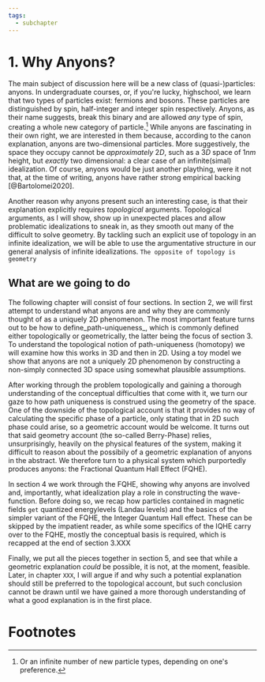 ```yaml
---
tags:
  - subchapter
---
```


# 1. Why Anyons?

The main subject of discussion here will be a new class of (quasi-)particles:
anyons. In undergraduate courses, or, if you're lucky, highschool, we learn that two types of particles exist: fermions and bosons. These particles are distinguished by spin, half-integer and integer spin respectively. Anyons, as their name suggests, break this binary and are allowed _any_ type of spin, creating a whole new category of particle.[^1] While anyons are fascinating in their own right, we are interested in them because, according to the canon explanation, anyons are two-dimensional particles. More suggestively, the space they occupy cannot be _approximately_ $2D$, such as a $3D$ space of $1nm$ height,
but _exactly_ two dimensional: a clear case of an infinite(simal) idealization. Of course, anyons would be just another plaything, were it not that, at the time of writing, anyons have rather strong empirical backing [@Bartolomei2020].

Another reason why anyons present such an interesting case, is that their explanation explicitly requires _topological_ arguments. Topological arguments, as I will show, show up in unexpected places and allow problematic idealizations to sneak in, as they smooth out many of the difficult to solve geometry. By tackling such an explicit use of topology in an infinite idealization, we will be able to use the argumentative structure in our general analysis of infinite idealizations. `The opposite of topology is geometry`

## What are we going to do

The following chapter will consist of four sections. In section 2, we will first attempt to understand what anyons are and why they are commonly thought of as a uniquely 2D phenomenon. The most important feature turns out to be how to define_path-uniqueness_, which is commonly defined either topologically or geometrically, the latter being the focus of section 3. To understand the topological notion of path-uniqueness (homotopy) we will examine how this works in 3D and then in 2D. Using a toy model we show that anyons are not a uniquely 2D phenomenon by constructing a non-simply connected 3D space using somewhat plausible assumptions.

After working through the problem topologically and gaining a thorough understanding of the conceptual difficulties that come with it, we turn our gaze to how path uniqueness is construed using the geometry of the space. One of the downside of the topological account is that it provides no way of calculating the specific phase of a particle, only stating that in 2D such phase could arise, so a geometric account would be welcome. It turns out that said geometry account (the so-called Berry-Phase) relies, unsurprisingly, heavily on the physical features of the system, making it difficult to reason about the possibily of a geometric explanation of anyons in the abstract. We therefore turn to a physical system which purportedly produces anyons: the Fractional Quantum Hall Effect (FQHE).

In section 4 we work through the FQHE, showing why anyons are involved and,
importantly, what idealization play a role in constructing the wave-function.
Before doing so, we recap how particles contained in magnetic fields `get`
quantized energylevels (Landau levels) and the basics of the simpler variant of the FQHE, the Integer Quantum Hall effect. These can be skipped by the impatient reader, as while some specifics of the IQHE carry over to the FQHE, mostly the conceptual basis is required, which is recapped at the end of section 3.XXX

Finally, we put all the pieces together in section 5, and see that while a geometric explanation _could_ be possible, it is not, at the moment, feasible. Later, in chapter `XXX`, I will argue if and why such a potential explanation should still be preferred to the topological account, but such conclusion cannot be drawn until we have gained a more thorough understanding of what a good explanation is in the first place.

# Footnotes
[^1]: Or an infinite number of new particle types, depending on one's preference.
